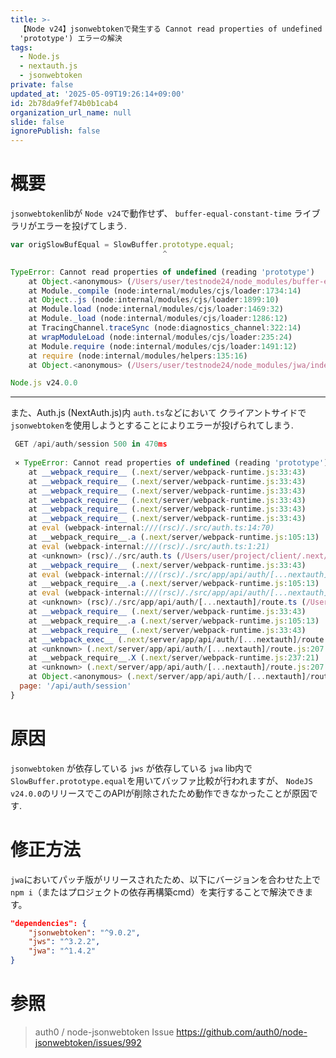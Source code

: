 ```yaml
---
title: >-
  【Node v24】jsonwebtokenで発生する Cannot read properties of undefined (reading
  'prototype') エラーの解決
tags:
  - Node.js
  - nextauth.js
  - jsonwebtoken
private: false
updated_at: '2025-05-09T19:26:14+09:00'
id: 2b78da9fef74b0b1cab4
organization_url_name: null
slide: false
ignorePublish: false
---
```


# 概要
`jsonwebtoken`libが `Node v24`で動作せず、
`buffer-equal-constant-time` ライブラリがエラーを投げてしまう.

```js
var origSlowBufEqual = SlowBuffer.prototype.equal;
                                  ^

TypeError: Cannot read properties of undefined (reading 'prototype')
    at Object.<anonymous> (/Users/user/testnode24/node_modules/buffer-equal-constant-time/index.js:37:35)
    at Module._compile (node:internal/modules/cjs/loader:1734:14)
    at Object..js (node:internal/modules/cjs/loader:1899:10)
    at Module.load (node:internal/modules/cjs/loader:1469:32)
    at Module._load (node:internal/modules/cjs/loader:1286:12)
    at TracingChannel.traceSync (node:diagnostics_channel:322:14)
    at wrapModuleLoad (node:internal/modules/cjs/loader:235:24)
    at Module.require (node:internal/modules/cjs/loader:1491:12)
    at require (node:internal/modules/helpers:135:16)
    at Object.<anonymous> (/Users/user/testnode24/node_modules/jwa/index.js:1:19)

Node.js v24.0.0
```

---

また、Auth.js (NextAuth.js)内 `auth.ts`などにおいて
クライアントサイドで`jsonwebtoken`を使用しようとすることによりエラーが投げられてしまう.

```js
 GET /api/auth/session 500 in 470ms
 
 ⨯ TypeError: Cannot read properties of undefined (reading 'prototype')
    at __webpack_require__ (.next/server/webpack-runtime.js:33:43)
    at __webpack_require__ (.next/server/webpack-runtime.js:33:43)
    at __webpack_require__ (.next/server/webpack-runtime.js:33:43)
    at __webpack_require__ (.next/server/webpack-runtime.js:33:43)
    at __webpack_require__ (.next/server/webpack-runtime.js:33:43)
    at __webpack_require__ (.next/server/webpack-runtime.js:33:43)
    at eval (webpack-internal:///(rsc)/./src/auth.ts:14:70)
    at __webpack_require__.a (.next/server/webpack-runtime.js:105:13)
    at eval (webpack-internal:///(rsc)/./src/auth.ts:1:21)
    at <unknown> (rsc)/./src/auth.ts (/Users/user/project/client/.next/server/app/api/auth/[...nextauth]/route.js:54:1)
    at __webpack_require__ (.next/server/webpack-runtime.js:33:43)
    at eval (webpack-internal:///(rsc)/./src/app/api/auth/[...nextauth]/route.ts:7:63)
    at __webpack_require__.a (.next/server/webpack-runtime.js:105:13)
    at eval (webpack-internal:///(rsc)/./src/app/api/auth/[...nextauth]/route.ts:1:21)
    at <unknown> (rsc)/./src/app/api/auth/[...nextauth]/route.ts (/Users/user/project/client/.next/server/app/api/auth/[...nextauth]/route.js:43:1)
    at __webpack_require__ (.next/server/webpack-runtime.js:33:43)
    at __webpack_require__.a (.next/server/webpack-runtime.js:105:13)
    at __webpack_require__ (.next/server/webpack-runtime.js:33:43)
    at __webpack_exec__ (.next/server/app/api/auth/[...nextauth]/route.js:206:39)
    at <unknown> (.next/server/app/api/auth/[...nextauth]/route.js:207:714)
    at __webpack_require__.X (.next/server/webpack-runtime.js:237:21)
    at <unknown> (.next/server/app/api/auth/[...nextauth]/route.js:207:47)
    at Object.<anonymous> (.next/server/app/api/auth/[...nextauth]/route.js:210:3) {
  page: '/api/auth/session'
}
```

# 原因
`jsonwebtoken` が依存している `jws` が依存している `jwa` lib内で
`SlowBuffer.prototype.equal`を用いてバッファ比較が行われますが、
`NodeJS v24.0.0`のリリースでこのAPIが削除されたため動作できなかったことが原因です.

# 修正方法
`jwa`においてパッチ版がリリースされたため、以下にバージョンを合わせた上で
`npm i`（またはプロジェクトの依存再構築cmd）を実行することで解決できます。

```ts:package.json
"dependencies": {
    "jsonwebtoken": "^9.0.2",
    "jws": "^3.2.2",
    "jwa": "^1.4.2"
}
```

# 参照
> auth0 / node-jsonwebtoken Issue
> https://github.com/auth0/node-jsonwebtoken/issues/992
